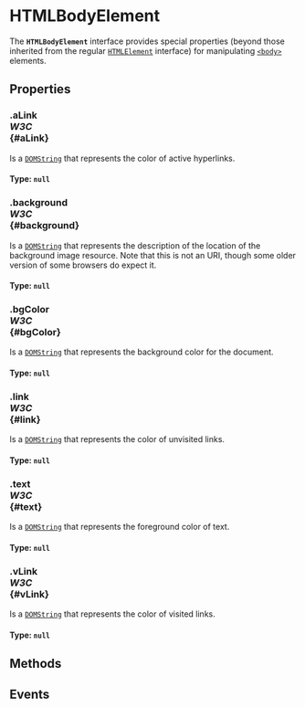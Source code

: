 # HTMLBodyElement

<div class='overview'>The <strong><code>HTMLBodyElement</code></strong> interface provides special properties (beyond those inherited from the regular <a href="/en-US/docs/Web/API/HTMLElement" title="The HTMLElement interface represents any HTML element. Some elements directly implement this interface, while others implement it via an interface that inherits it."><code>HTMLElement</code></a> interface) for manipulating <a href="/en-US/docs/Web/HTML/Element/body" title="The HTML <body> Element represents the content of an HTML&nbsp;document. There can be only one <body> element in a document."><code>&lt;body&gt;</code></a> elements.</div>

## Properties

### .aLink <div class="specs"><i>W3C</i></div> {#aLink}

Is a <a href="/en-US/docs/Web/API/DOMString" title="DOMString is a UTF-16 String. As JavaScript already uses such strings, DOMString is mapped directly to a String."><code>DOMString</code></a> that represents the color of active hyperlinks.

#### **Type**: `null`

### .background <div class="specs"><i>W3C</i></div> {#background}

Is a <a href="/en-US/docs/Web/API/DOMString" title="DOMString is a UTF-16 String. As JavaScript already uses such strings, DOMString is mapped directly to a String."><code>DOMString</code></a> that represents the description of the location of the background image resource. Note that this is not an URI, though some older version of some browsers do expect it.

#### **Type**: `null`

### .bgColor <div class="specs"><i>W3C</i></div> {#bgColor}

Is a <a href="/en-US/docs/Web/API/DOMString" title="DOMString is a UTF-16 String. As JavaScript already uses such strings, DOMString is mapped directly to a String."><code>DOMString</code></a> that represents the background color for the document.

#### **Type**: `null`

### .link <div class="specs"><i>W3C</i></div> {#link}

Is a <a href="/en-US/docs/Web/API/DOMString" title="DOMString is a UTF-16 String. As JavaScript already uses such strings, DOMString is mapped directly to a String."><code>DOMString</code></a> that represents the color of unvisited links.

#### **Type**: `null`

### .text <div class="specs"><i>W3C</i></div> {#text}

Is a <a href="/en-US/docs/Web/API/DOMString" title="DOMString is a UTF-16 String. As JavaScript already uses such strings, DOMString is mapped directly to a String."><code>DOMString</code></a> that represents the foreground color of text.

#### **Type**: `null`

### .vLink <div class="specs"><i>W3C</i></div> {#vLink}

Is a <a href="/en-US/docs/Web/API/DOMString" title="DOMString is a UTF-16 String. As JavaScript already uses such strings, DOMString is mapped directly to a String."><code>DOMString</code></a> that represents the color of visited links.

#### **Type**: `null`

## Methods

## Events
